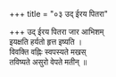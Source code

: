 +++
title = "०३ उद् ईरय पितरा"

+++
उद् ईरय पितरा जार आभिशम्  
इयक्षति हर्यतो हृत्त इष्यति ।  
विवक्ति वह्निः स्वपस्यते मखस्  
तविष्यते असुरो वेपते मतीन् ॥